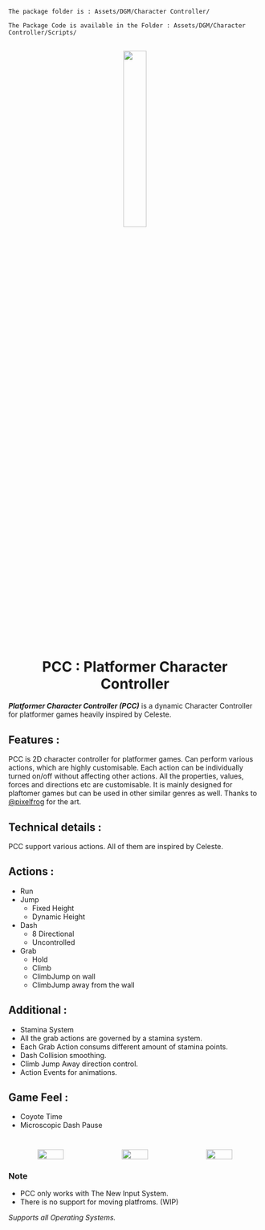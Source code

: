     The package folder is : Assets/DGM/Character Controller/

    The Package Code is available in the Folder : Assets/DGM/Character Controller/Scripts/

<h2 align="center">
    <img src="https://user-images.githubusercontent.com/66104268/146179296-b62dd2f0-4660-4f10-9c24-bfb61eb37be7.png" style = "width : 30%; height:auto" />
</h2>
<h1 align="center">PCC : Platformer Character Controller</h1>

***Platformer Character Controller (PCC)*** is a dynamic Character Controller for platformer games heavily inspired by Celeste.

## **Features :**

PCC is 2D character controller for platformer games.
Can perform various actions, which are highly customisable.
Each action can be individually turned on/off without affecting other actions.
All the properties, values, forces and directions etc are customisable.
It is mainly designed for plaftomer games but can be used in other similar genres as well.
Thanks to [@pixelfrog](https://twitter.com/_PixelFrog) for the art.

## **Technical details :**

PCC support various actions. All of them are inspired by Celeste.

## **Actions :**

* Run
* Jump
    - Fixed Height
    - Dynamic Height
* Dash
    - 8 Directional
    - Uncontrolled
* Grab
    - Hold
    - Climb
    - ClimbJump on wall
    - ClimbJump away from the wall
      
## **Additional :**

* Stamina System
* All the grab actions are governed by a stamina system.
* Each Grab Action consums different amount of stamina points.
* Dash Collision smoothing.
* Climb Jump Away direction control.
* Action Events for animations.

## **Game Feel :**

* Coyote Time
* Microscopic Dash Pause

<h1 style="width:100%; display:flex; align:center; justify-content: center; text-align: center">
      <img src="https://img.itch.zone/aW1hZ2UvMTEwMzU4NC83MjI5OTIyLmdpZg==/250x600/Cdraw8.gif" style="height:auto; width:32%; margin-left: auto; margin-right: auto">
      <img src="https://img.itch.zone/aW1hZ2UvMTEwMzU4NC83MjI5OTU4LmdpZg==/250x600/%2Fb8NNj.gif" style="height:auto; width:32%; margin-left: auto; margin-right: auto">
      <img src="https://img.itch.zone/aW1hZ2UvMTEwMzU4NC83MjI5OTYyLmdpZg==/250x600/28xAOR.gif" style="height:auto; width:32%; margin-left: auto; margin-right: auto">
</h1>
    
### Note 
  * PCC only works with The New Input System.
  * There is no support for moving platfroms. (WIP)

_Supports all Operating Systems._
